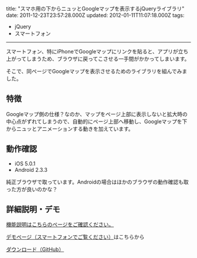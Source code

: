 title: "スマホ用の下からニュッとGoogleマップを表示するjQueryライブラリ"
date: 2011-12-23T23:57:28.000Z
updated: 2012-01-11T11:07:18.000Z
tags: 
  - jQuery
  - スマートフォン
---


スマートフォン、特にiPhoneでGoogleマップにリンクを貼ると、アプリが立ち上がってしまうため、ブラウザに戻ってこさせる一手間がかかってしまいます。

そこで、同ページでGoogleマップを表示させるためのライブラリを組んでみました。


## 特徴

Googleマップ側の仕様？なのか、マップをページ上部に表示しないと拡大時の中心点がずれてしまうので、自動的にページ上部へ移動し、Googleマップを下からニュッとアニメーションする動きを加えています。


## 動作確認

- iOS 5.0.1
- Android 2.3.3

純正ブラウザで取っています。Androidの場合はほかのブラウザの動作確認も取った方が良いのかな？


## 詳細説明・デモ

[機能説明はこちらのページをご確認ください。](http://blog.sus-happy.net/jquery-spgmaps-js/)

[デモページ（スマートフォンでご覧ください）](http://demo.sus-happy.net/javascript/SPGMaps/)はこちらから

[ダウンロード（GitHub）](https://github.com/sus-happy/jquery.SPGMaps.js)


